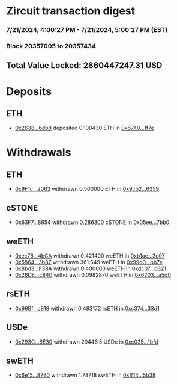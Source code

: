 # Zircuit transaction digest
### 7/21/2024, 4:00:27 PM - 7/21/2024, 5:00:27 PM (EST)
### Block 20357005 to 20357434

## Total Value Locked: 2860447247.31 USD

# Deposits
## ETH
- [0x2638...6db8](https://etherscan.io/address/0x26388B606B1EDa6dB721325dd034376792A26db8) deposited 0.100430 ETH in [0x6740...ff7e](https://etherscan.io/tx/0x26388B606B1EDa6dB721325dd034376792A26db8)
# Withdrawals
## ETH
- [0x9F1c...2063](https://etherscan.io/address/0x9F1c4E9d91DE019d1312D34aECeE6bc40d692063) withdrawn 0.500000 ETH in [0x9cb2...6359](https://etherscan.io/tx/0x9F1c4E9d91DE019d1312D34aECeE6bc40d692063)
## cSTONE
- [0x63F7...8654](https://etherscan.io/address/0x63F7feeef7FCe1EA42b0a5e17E7cb7E86F078654) withdrawn 0.286300 cSTONE in [0x05ee...7bb0](https://etherscan.io/tx/0x63F7feeef7FCe1EA42b0a5e17E7cb7E86F078654)
## weETH
- [0xec76...4bCA](https://etherscan.io/address/0xec76eC6D35E7745d922cb64D9FC4DA0d1cA84bCA) withdrawn 0.421400 weETH in [0xb1ae...3c07](https://etherscan.io/tx/0xec76eC6D35E7745d922cb64D9FC4DA0d1cA84bCA)
- [0x5864...3b87](https://etherscan.io/address/0x58649f377801890a3d1A73720c3148e099153b87) withdrawn 361.649 weETH in [0x99d0...bb7e](https://etherscan.io/tx/0x58649f377801890a3d1A73720c3148e099153b87)
- [0x8bd3...F38A](https://etherscan.io/address/0x8bd34458A8322284032cFbc20C1292d0E8e3F38A) withdrawn 0.400000 weETH in [0xdc07...b321](https://etherscan.io/tx/0x8bd34458A8322284032cFbc20C1292d0E8e3F38A)
- [0x26DE...c840](https://etherscan.io/address/0x26DEDc09D8bdC60dF0750Ad38aE4bB42a639c840) withdrawn 0.0982870 weETH in [0x6203...a5d0](https://etherscan.io/tx/0x26DEDc09D8bdC60dF0750Ad38aE4bB42a639c840)
## rsETH
- [0x99Bf...c918](https://etherscan.io/address/0x99Bf19dcA2125B789Cfe8A9609C1A217b4E5c918) withdrawn 0.493172 rsETH in [0xc374...33d1](https://etherscan.io/tx/0x99Bf19dcA2125B789Cfe8A9609C1A217b4E5c918)
## USDe
- [0x293C...6E30](https://etherscan.io/address/0x293C6937D8D82e05B01335F7B33FBA0c8e256E30) withdrawn 20446.5 USDe in [0xc035...1bfd](https://etherscan.io/tx/0x293C6937D8D82e05B01335F7B33FBA0c8e256E30)
## swETH
- [0x6e15...87E0](https://etherscan.io/address/0x6e1527c05A53491ae709cAC717a4190C253187E0) withdrawn 1.78718 swETH in [0xff14...5b38](https://etherscan.io/tx/0x6e1527c05A53491ae709cAC717a4190C253187E0)
